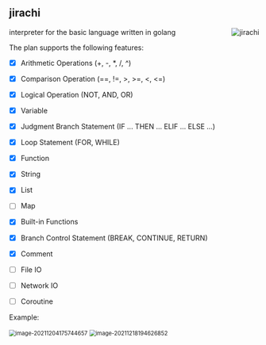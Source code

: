 ## jirachi

<img align="right" alt="jirachi" src="https://img.caiyifan.cn/typora_picgo/Jirachi.png" />

interpreter for the basic language written in golang

The plan supports the following features:

- [x] Arithmetic Operations (+, -, *, /, ^)
- [x] Comparison Operation (==, !=, >, >=, <, <=)
- [x] Logical Operation (NOT, AND, OR)
- [x] Variable
- [x] Judgment Branch Statement (IF ... THEN ... ELIF ... ELSE ...)
- [x] Loop Statement (FOR, WHILE)
- [x] Function
- [x] String
- [x] List
- [ ] Map
- [x] Built-in Functions
- [x] Branch Control Statement (BREAK, CONTINUE, RETURN)
- [x] Comment
- [ ] File IO
- [ ] Network IO
- [ ] Coroutine



Example:

<img src="https://img.caiyifan.cn/typora_picgo/image-20211204175744657.png" alt="image-20211204175744657" style="zoom:80%;" /> 



<img src="https://img.caiyifan.cn/typora_picgo/image-20211218194626852.png" alt="image-20211218194626852" style="zoom:80%;" />
